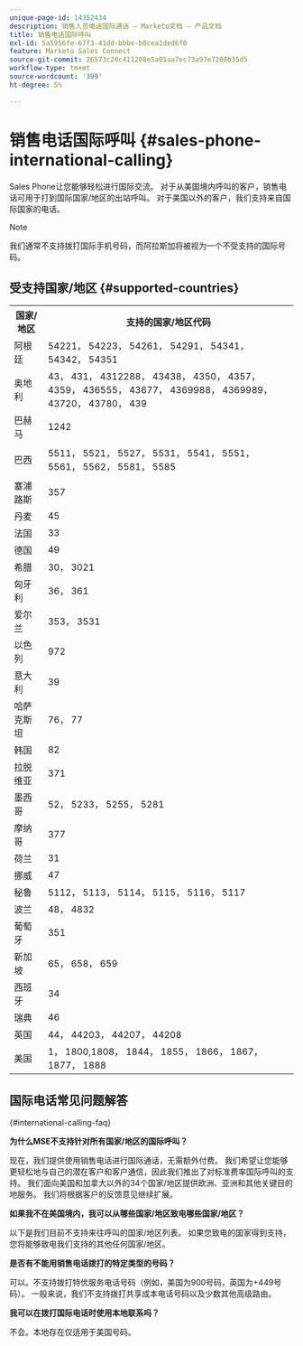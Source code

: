 ```yaml
---
unique-page-id: 14352434
description: 销售人员电话国际通话 — Marketo文档 — 产品文档
title: 销售电话国际呼叫
exl-id: 5a5956fe-67f3-41dd-bbbe-b0cea1ded6f0
feature: Marketo Sales Connect
source-git-commit: 26573c20c411208e5a01aa7ec73a97e7208b35d5
workflow-type: tm+mt
source-wordcount: '399'
ht-degree: 5%

---
```


# 销售电话国际呼叫 {#sales-phone-international-calling}

Sales Phone让您能够轻松进行国际交流。 对于从美国境内呼叫的客户，销售电话可用于打到国际国家/地区的出站呼叫。 对于美国以外的客户，我们支持来自国际国家的电话。

>[!NOTE]
>
>我们通常不支持拨打国际手机号码，而阿拉斯加将被视为一个不受支持的国际号码。

## 受支持国家/地区 {#supported-countries}

<table>
 <tbody>
  <tr>
   <th>国家/地区</th>
   <th>支持的国家/地区代码</th>
  </tr>
  <tr>
   <td colspan="1">阿根廷</td>
   <td colspan="1">54221， 54223， 54261， 54291， 54341， 54342， 54351</td>
  </tr>
  <tr>
   <td colspan="1">奥地利</td>
   <td colspan="1">43， 431， 4312288， 43438， 4350， 4357， 4359， 436555， 43677， 4369988， 4369989， 43720， 43780， 439</td>
  </tr>
  <tr>
   <td colspan="1">巴赫马</td>
   <td colspan="1">1242</td>
  </tr>
  <tr>
   <td><p>巴西</p></td>
   <td>5511， 5521， 5527， 5531， 5541， 5551， 5561， 5562， 5581， 5585</td>
  </tr>
  <tr>
   <td>塞浦路斯 </td>
   <td>357</td>
  </tr>
  <tr>
   <td colspan="1">丹麦 </td>
   <td colspan="1">45</td>
  </tr>
  <tr>
   <td colspan="1">法国</td>
   <td colspan="1">33</td>
  </tr>
  <tr>
   <td>德国</td>
   <td>49</td>
  </tr>
  <tr>
   <td>希腊 </td>
   <td>30， 3021</td>
  </tr>
  <tr>
   <td>匈牙利</td>
   <td>36， 361</td>
  </tr>
  <tr>
   <td colspan="1">爱尔兰 </td>
   <td colspan="1">353， 3531</td>
  </tr>
  <tr>
   <td>以色列</td>
   <td>972</td>
  </tr>
  <tr>
   <td colspan="1">意大利</td>
   <td colspan="1">39</td>
  </tr>
  <tr>
   <td colspan="1">哈萨克斯坦 </td>
   <td colspan="1">76， 77</td>
  </tr>
  <tr>
   <td colspan="1">韩国</td>
   <td colspan="1">82</td>
  </tr>
  <tr>
   <td colspan="1">拉脱维亚 </td>
   <td colspan="1">371</td>
  </tr>
  <tr>
   <td colspan="1">墨西哥</td>
   <td colspan="1">52， 5233， 5255， 5281</td>
  </tr>
  <tr>
   <td>摩纳哥</td>
   <td>377</td>
  </tr>
  <tr>
   <td>荷兰 </td>
   <td>31</td>
  </tr>
  <tr>
   <td colspan="1">挪威 </td>
   <td colspan="1">47</td>
  </tr>
  <tr>
   <td colspan="1">秘鲁 </td>
   <td colspan="1">5112， 5113， 5114， 5115， 5116， 5117</td>
  </tr>
  <tr>
   <td colspan="1">波兰 </td>
   <td colspan="1">48， 4832</td>
  </tr>
  <tr>
   <td colspan="1">葡萄牙 </td>
   <td colspan="1">351</td>
  </tr>
  <tr>
   <td colspan="1">新加坡 </td>
   <td colspan="1">65， 658， 659</td>
  </tr>
  <tr>
   <td colspan="1">西班牙 </td>
   <td colspan="1">34</td>
  </tr>
  <tr>
   <td colspan="1">瑞典 </td>
   <td colspan="1">46</td>
  </tr>
  <tr>
   <td colspan="1">英国</td>
   <td colspan="1">44， 44203， 44207， 44208</td>
  </tr>
  <tr>
   <td>美国</td>
   <td>1， 1800,1808， 1844， 1855， 1866， 1867， 1877， 1888</td>
  </tr>
 </tbody>
</table>

## 国际电话常见问题解答

{#international-calling-faq}

**为什么MSE不支持针对所有国家/地区的国际呼叫？**

现在，我们提供使用销售电话进行国际通话，无需额外付费。 我们希望让您能够更轻松地与自己的潜在客户和客户通信，因此我们推出了对标准费率国际呼叫的支持。 我们面向美国和加拿大以外的34个国家/地区提供欧洲、亚洲和其他关键目的地服务。 我们将根据客户的反馈意见继续扩展。

**如果我不在美国境内，我可以从哪些国家/地区致电哪些国家/地区？**

以下是我们目前不支持来往呼叫的国家/地区列表。 如果您致电的国家得到支持，您将能够致电我们支持的其他任何国家/地区。

**是否有不能用销售电话拨打的特定类型的号码？**

可以。不支持拨打特优服务电话号码（例如，美国为900号码，英国为+449号码）。 一般来说，我们不支持拨打共享成本电话号码以及少数其他高级路由。

**我可以在拨打国际电话时使用本地联系吗？**

不会。本地存在仅适用于美国号码。
